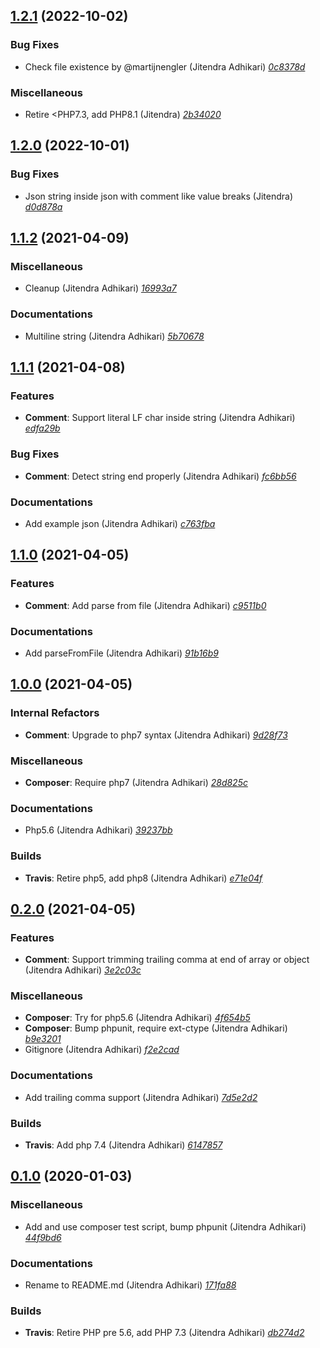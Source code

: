 ## [1.2.1](https://github.com/adhocore/php-json-comment/releases/tag/1.2.1) (2022-10-02)

### Bug Fixes
- Check file existence by @martijnengler (Jitendra Adhikari) [_0c8378d_](https://github.com/adhocore/php-json-comment/commit/0c8378d)

### Miscellaneous
- Retire <PHP7.3, add PHP8.1 (Jitendra) [_2b34020_](https://github.com/adhocore/php-json-comment/commit/2b34020)


## [1.2.0](https://github.com/adhocore/php-json-comment/releases/tag/1.2.0) (2022-10-01)

### Bug Fixes
- Json string inside json with comment like value breaks (Jitendra) [_d0d878a_](https://github.com/adhocore/php-json-comment/commit/d0d878a)


## [1.1.2](https://github.com/adhocore/php-json-comment/releases/tag/1.1.2) (2021-04-09)

### Miscellaneous
- Cleanup (Jitendra Adhikari) [_16993a7_](https://github.com/adhocore/php-json-comment/commit/16993a7)

### Documentations
- Multiline string (Jitendra Adhikari) [_5b70678_](https://github.com/adhocore/php-json-comment/commit/5b70678)


## [1.1.1](https://github.com/adhocore/php-json-comment/releases/tag/1.1.1) (2021-04-08)

### Features
- **Comment**: Support literal LF char inside string (Jitendra Adhikari) [_edfa29b_](https://github.com/adhocore/php-json-comment/commit/edfa29b)

### Bug Fixes
- **Comment**: Detect string end properly (Jitendra Adhikari) [_fc6bb56_](https://github.com/adhocore/php-json-comment/commit/fc6bb56)

### Documentations
- Add example json (Jitendra Adhikari) [_c763fba_](https://github.com/adhocore/php-json-comment/commit/c763fba)


## [1.1.0](https://github.com/adhocore/php-json-comment/releases/tag/1.1.0) (2021-04-05)

### Features
- **Comment**: Add parse from file (Jitendra Adhikari) [_c9511b0_](https://github.com/adhocore/php-json-comment/commit/c9511b0)

### Documentations
- Add parseFromFile (Jitendra Adhikari) [_91b16b9_](https://github.com/adhocore/php-json-comment/commit/91b16b9)


## [1.0.0](https://github.com/adhocore/php-json-comment/releases/tag/1.0.0) (2021-04-05)

### Internal Refactors
- **Comment**: Upgrade to php7 syntax (Jitendra Adhikari) [_9d28f73_](https://github.com/adhocore/php-json-comment/commit/9d28f73)

### Miscellaneous
- **Composer**: Require php7 (Jitendra Adhikari) [_28d825c_](https://github.com/adhocore/php-json-comment/commit/28d825c)

### Documentations
- Php5.6 (Jitendra Adhikari) [_39237bb_](https://github.com/adhocore/php-json-comment/commit/39237bb)

### Builds
- **Travis**: Retire php5, add php8 (Jitendra Adhikari) [_e71e04f_](https://github.com/adhocore/php-json-comment/commit/e71e04f)


## [0.2.0](https://github.com/adhocore/php-json-comment/releases/tag/0.2.0) (2021-04-05)

### Features
- **Comment**: Support trimming trailing comma at end of array or object (Jitendra Adhikari) [_3e2c03c_](https://github.com/adhocore/php-json-comment/commit/3e2c03c)

### Miscellaneous
- **Composer**: Try for php5.6 (Jitendra Adhikari) [_4f654b5_](https://github.com/adhocore/php-json-comment/commit/4f654b5)
- **Composer**: Bump phpunit, require ext-ctype (Jitendra Adhikari) [_b9e3201_](https://github.com/adhocore/php-json-comment/commit/b9e3201)
- Gitignore (Jitendra Adhikari) [_f2e2cad_](https://github.com/adhocore/php-json-comment/commit/f2e2cad)

### Documentations
- Add trailing comma support (Jitendra Adhikari) [_7d5e2d2_](https://github.com/adhocore/php-json-comment/commit/7d5e2d2)

### Builds
- **Travis**: Add php 7.4 (Jitendra Adhikari) [_6147857_](https://github.com/adhocore/php-json-comment/commit/6147857)


## [0.1.0](https://github.com/adhocore/php-json-comment/releases/tag/0.1.0) (2020-01-03)

### Miscellaneous
- Add and use composer test script, bump phpunit (Jitendra Adhikari) [_44f9bd6_](https://github.com/adhocore/php-json-comment/commit/44f9bd6)

### Documentations
- Rename to README.md (Jitendra Adhikari) [_171fa88_](https://github.com/adhocore/php-json-comment/commit/171fa88)

### Builds
- **Travis**: Retire PHP pre 5.6, add PHP 7.3 (Jitendra Adhikari) [_db274d2_](https://github.com/adhocore/php-json-comment/commit/db274d2)
